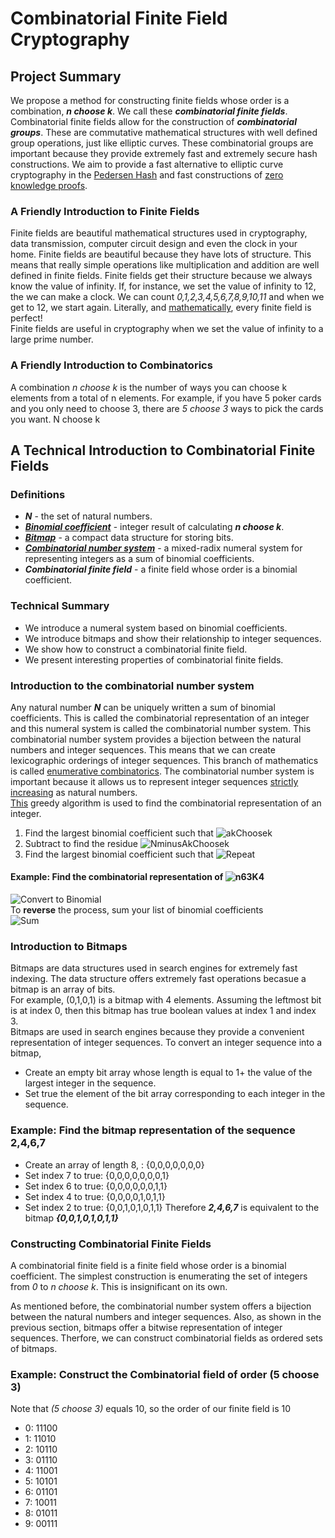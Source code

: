 # Combinatorial Finite Field Cryptography
## Project Summary
We propose a method for constructing finite fields whose order is a combination, ***n choose k***. 
We call these ***combinatorial finite fields***. 
Combinatorial finite fields allow for the construction of ***combinatorial groups***. 
These are commutative mathematical structures with well defined 
group operations, just like elliptic curves.
These combinatorial groups
are important because they provide extremely fast and extremely secure hash constructions.
We aim to provide a fast alternative to elliptic curve cryptography in the [Pedersen Hash](https://iden3-docs.readthedocs.io/en/latest/iden3_repos/research/publications/zkproof-standards-workshop-2/pedersen-hash/pedersen.html)
and fast constructions of [zero knowledge proofs](https://en.wikipedia.org/wiki/Zero-knowledge_proof#Practical_examples).

### A Friendly Introduction to Finite Fields
Finite fields are beautiful mathematical structures used in cryptography, data transmission, computer circuit design and even the clock in your home.
Finite fields are beautiful because they have lots of structure. This means that really simple operations like multiplication and addition
are well defined in finite fields. Finite fields get their structure because we always know the value of infinity. If, for instance, we set the value of infinity to 12, the we can make a clock. We can count *0,1,2,3,4,5,6,7,8,9,10,11* and when we get to 12, we start again. Literally, and [mathematically](https://math.stackexchange.com/questions/2186685/every-finite-field-is-perfect), every finite field is perfect! 
\
Finite fields are useful in cryptography when we set the value of infinity to a large prime number.

### A Friendly Introduction to Combinatorics
A combination *n choose k* is the number of ways you can choose k elements from a total of n elements. For example, if you have 5 poker cards and you only need to choose 3, there are *5 choose 3* ways to pick the cards you want. N choose k 

## A Technical Introduction to Combinatorial Finite Fields
### Definitions
- ***N*** - the set of natural numbers.
- [***Binomial coefficient***](https://en.wikipedia.org/wiki/Binomial_coefficient) - integer result of calculating ***n choose k***.
- [***Bitmap***](https://en.wikipedia.org/wiki/Bit_array) - a compact data structure for storing bits.
- [***Combinatorial number system***](https://en.wikipedia.org/wiki/Combinatorial_number_system) - a mixed-radix numeral system for representing 
integers as a sum of binomial coefficients. 
- ***Combinatorial finite field*** - a finite field whose order is a binomial coefficient.

### Technical Summary
- We introduce a numeral system based on binomial coefficients.
- We introduce bitmaps and show their relationship to integer sequences.
- We show how to construct a combinatorial finite field.
- We present interesting properties of combinatorial finite fields.


### Introduction to the combinatorial number system
Any natural number ***N*** can be uniquely written a sum of binomial coefficients. This is called the combinatorial representation of an integer
and this numeral system is called the combinatorial number system.
This combinatorial number system provides a bijection between the natural numbers and integer sequences.
This means that we can create lexicographic orderings of integer sequences. This branch of mathematics is called [enumerative combinatorics](https://en.wikipedia.org/wiki/Enumerative_combinatorics).
The combinatorial number system is important because it allows us to represent integer sequences [strictly increasing](https://en.wikipedia.org/wiki/Monotonic_function) as natural numbers. 
\
[This](http://math0.wvstateu.edu/~baker/cs405/code/Combinadics.html) greedy algorithm is used to find the combinatorial representation of an integer.

1. Find the largest binomial coefficient such that ![akChoosek](https://raw.githubusercontent.com/PostingsCompress/PostingsWebsite/main/akChooseKleqN.png)
2. Subtract to find the residue ![NminusAkChoosek](https://raw.githubusercontent.com/PostingsCompress/PostingsWebsite/main/NMinusBinomial.png)
3. Find the largest binomial coefficient such that ![Repeat](https://raw.githubusercontent.com/PostingsCompress/PostingsWebsite/main/repeat.png)

#### **Example:** Find the combinatorial representation of ![n63K4](https://raw.githubusercontent.com/PostingsCompress/PostingsWebsite/main/n63K4.png)
![Convert to Binomial](https://raw.githubusercontent.com/PostingsCompress/PostingsWebsite/main/conversionToBinomials.png)
\
To **reverse** the process, sum your list of binomial coefficients
\
![Sum](https://raw.githubusercontent.com/PostingsCompress/PostingsWebsite/main/sum130.png)

### Introduction to Bitmaps
Bitmaps are data structures used in search engines for extremely fast indexing. The data structure offers extremely fast 
operations becasue a bitmap is an array of bits. 
\
For example, (0,1,0,1) is a bitmap
with 4 elements. Assuming the leftmost bit is at index 0, then this bitmap has true boolean values at index 1 and index 3.
\
Bitmaps are used in search engines because they provide a convenient representation of integer sequences. 
To convert an integer sequence into a bitmap,
- Create an empty bit array whose length is equal to 1+ the value of the largest integer in the sequence.
- Set true the element of the bit array corresponding to each integer in the sequence.

### **Example:** Find the bitmap representation of the sequence 2,4,6,7
- Create an array of length 8, : {0,0,0,0,0,0,0}
- Set index 7 to true: {0,0,0,0,0,0,0,1}
- Set index 6 to true: {0,0,0,0,0,0,1,1}
- Set index 4 to true: {0,0,0,0,1,0,1,1}
- Set index 2 to true: {0,0,1,0,1,0,1,1}
Therefore ***2,4,6,7*** is equivalent to the bitmap ***{0,0,1,0,1,0,1,1}***

### Constructing Combinatorial Finite Fields
A combinatorial finite field is a finite field whose order is a binomial coefficient. The simplest construction is enumerating the set of integers from
*0* to *n choose k*. This is insignificant on its own.

As mentioned before, the combinatorial number system offers a bijection between the natural numbers and integer sequences. Also, as shown in the 
previous section, bitmaps offer a bitwise representation of integer sequences. Therfore, we can construct combinatorial fields as ordered sets of bitmaps.

### **Example:** Construct the Combinatorial field of order (5 choose 3)
Note that *(5 choose 3)* equals 10, so the order of our finite field is 10
  - 0: 11100
  - 1: 11010
  - 2: 10110
  - 3: 01110
  - 4: 11001
  - 5: 10101
  - 6: 01101
  - 7: 10011
  - 8: 01011
  - 9: 00111

